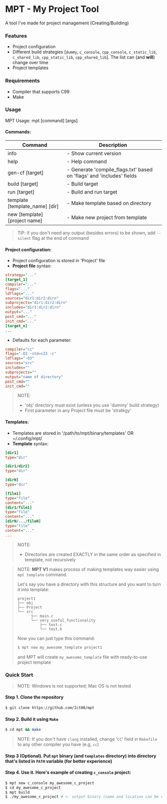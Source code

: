 # MPT - My Project Tool

A tool I've made for project management (Creating/Building)

### Features
- Project configuration
- Different build strategies [`dummy`, `c_console`, `cpp_console`, `c_static_lib`, `c_shared_lib`, `cpp_static_lib`, `cpp_shared_lib`]. The list can (and **will**) change over time
- Project templates

### Requirements
- Compiler that supports C99
- Make

### Usage
MPT Usage: mpt \[command] \[args]

#### Commands:
| Command                             | Description                                                           |
|-------------------------------------|-----------------------------------------------------------------------|
| info                                | - Show current version                                                |
| help                                | - Help command                                                        |
| gen-cf \[target]                    | - Generate 'compile_flags.txt' based on 'flags' and 'includes' fields |
| build   \[target]                   | - Build target                                                        |
| run   \[target]                     | - Build and run target                                                |
| template \[template_name] \[dir]    | - Make template based on directory                                    |
| new     \[template] \[project name] | - Make new project from template                                      |
> TIP: if you don't need any output (besides errors) to be shown, add `--silent` flag at the end of command
#### Project configuration:
* Project configuration is stored in 'Project' file
* **Project file** syntax:
```ini
strategy="..."
[target_1]
compiler="..."
flags="..."
ldflags="..."
sources="dir1:dir2:dirn"
subprojects="dir1:dir2:dirn"
includes="dir1:dir2:dirn"
output="..."
post_cmd="..."
init_cmd="..."
[target_n]
...
```
* Defaults for each parameter:

```ini
compiler="cc"
flags="-O3 -std=c23 -c"
ldflags="-O3"
sources="src"
includes=""
subprojects=""
output="name of directory"
post_cmd=""
init_cmd=""
```

> NOTE:
> * 'obj' directory must exist (unless you use 'dummy' build strategy)
> * First parameter in any Project file must be 'strategy'

#### Templates:
* Templates are stored in '/path/to/mpt/binary/templates' OR ~/.config/mpt/
* **Template** syntax:
```ini
[dir1]
type="dir"

[dir1/dir2]
type="dir"

[dirN]
type="dir"

[file1]
type="file"
content="..."
[dir1/file1]
type="file"
content="..."
[dirN/.../fileN]
type="file"
content="..."
...
```
> NOTE:
> * Directories are created EXACTLY in the same order as specified in template, not recursively

> NOTE:
> **MPT V1** makes process of making templates way easier using `mpt template` command.
> 
> Let's say you have a directory with this structure and you want to turn it into template:
> ```
> project1
> ├── obj
> ├── Project
> └── src
>       ├── main.c
>       └── very_useful_functionality
>           ├── test.c
>           └── test.h
> ```
> Now you can just type this command:
> ```bash
> $ mpt new my_awesome_template project1
> ```
> and MPT will create `my_awesome_template` file with ready-to-use project template

### Quick Start
> NOTE: Windows is not supported; Mac OS is not tested

#### Step 1. Clone the repository
```bash
$ git clone https://github.com/Ict00/mpt
```

#### Step 2. Build it using `Make`
```bash
$ cd mpt && make
```
> NOTE: If you don't have `clang` installed, change '`CC`' field in `Makefile` to any other compiler you have (e.g, `cc`)

#### Step 3 (Optional). Put `mpt` binary (and `templates` directory) into directory that's listed in `PATH` variable (for better experience)
#### Step 4. Use it. Here's example of creating `c_console` project:
```bash
$ mpt new c_console my_awesome_c_project
$ cd my_awesome_c_project
$ mpt build
$ ./my_awesome_c_project # <- output binary (name and location can be changed in 'Project' file)
```